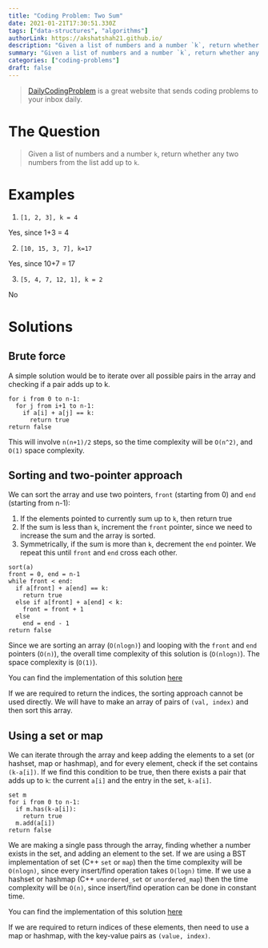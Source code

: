 ```yaml
---
title: "Coding Problem: Two Sum"
date: 2021-01-21T17:30:51.330Z
tags: ["data-structures", "algorithms"]
authorLink: https://akshatshah21.github.io/
description: "Given a list of numbers and a number `k`, return whether any two numbers from the list add up to `k`."
summary: "Given a list of numbers and a number `k`, return whether any two numbers from the list add up to `k`."
categories: ["coding-problems"]
draft: false
---
```

> [DailyCodingProblem](https://www.dailycodingproblem.com/) is a great website that sends coding problems to your inbox daily.

# The Question

> Given a list of numbers and a number `k`, return whether any two numbers from the list add up to `k`.

# Examples

1. `[1, 2, 3], k = 4`

Yes, since 1+3 = 4

2. `[10, 15, 3, 7], k=17`

Yes, since 10+7 = 17

3. `[5, 4, 7, 12, 1], k = 2`

No

# Solutions

## Brute force

A simple solution would be to iterate over all possible pairs in the array and checking if a pair adds up to k.

```
for i from 0 to n-1:
  for j from i+1 to n-1:
    if a[i] + a[j] == k:
      return true
return false
```

This will involve `n(n+1)/2` steps, so the time complexity will be `O(n^2)`, and `O(1)` space complexity.

## Sorting and two-pointer approach

We can sort the array and use two pointers, `front` (starting from 0) and `end` (starting from n-1):

1. If the elements pointed to currently sum up to `k`, then return true
2. If the sum is less than `k`, increment the `front` pointer, since we need to increase the sum and the array is sorted.
3. Symmetrically, if the sum is more than `k`, decrement the `end` pointer.
   We repeat this until `front` and `end` cross each other.

```
sort(a)
front = 0, end = n-1
while front < end:
  if a[front] + a[end] == k:
    return true
  else if a[front] + a[end] < k:
    front = front + 1
  else
    end = end - 1
return false
```

Since we are sorting an array (`O(nlogn)`) and looping with the `front` and `end` pointers (`O(n)`), the overall time complexity of this solution is (`O(nlogn)`). The space complexity is (`O(1)`).

You can find the implementation of this solution [here](https://github.com/akshatshah21/Data-Structures-and-Algorithms/blob/master/C%2B%2B/Arrays/Check_2_sum.cpp)

If we are required to return the indices, the sorting approach cannot be used directly. We will have to make an array of pairs of `(val, index)` and then sort this array.

## Using a set or map

We can iterate through the array and keep adding the elements to a set (or hashset, map or hashmap), and for every element, check if the set contains `(k-a[i])`. If we find this condition to be true, then there exists a pair that adds up to `k`: the current `a[i]` and the entry in the set, `k-a[i]`.

```
set m
for i from 0 to n-1:
  if m.has(k-a[i]):
    return true
  m.add(a[i])
return false
```

We are making a single pass through the array, finding whether a number exists in the set, and adding an element to the set. If we are using a BST implementation of set (C++ `set` or `map`) then the time complexity will be `O(nlogn)`, since every insert/find operation takes `O(logn)` time. If we use a hashset or hashmap (C++ `unordered_set` or `unordered_map`) then the time complexity will be `O(n)`, since insert/find operation can be done in constant time.

You can find the implementation of this solution [here](https://github.com/akshatshah21/Data-Structures-and-Algorithms/blob/master/C%2B%2B/Hashing%20or%20Maps/Check_Numbers_Add_Upto_k_in_Array.cpp)

If we are required to return indices of these elements, then need to use a map or hashmap, with the key-value pairs as `(value, index)`.
